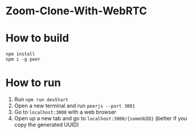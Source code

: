 # Zoom-Clone-With-WebRTC

# How to build
```
npm install
npm i -g peer
```

# How to run
1. Run `npm run devStart`
2. Open a new terminal and run `peerjs --port 3001`
3. Go to `localhost:3000` with a web browser
4. Open up a new tab and go to `localhost:3000/{someUUID}` (better if you copy the generated UUID)
